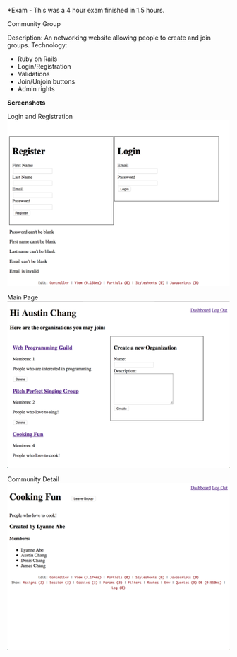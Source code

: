 *Exam - This was a 4 hour exam finished in 1.5 hours.

Community Group

Description: An networking website allowing people to create and join groups.
Technology:
- Ruby on Rails
- Login/Registration
- Validations
- Join/Unjoin buttons
- Admin rights

__Screenshots__

Login and Registration
![screenshot1](/screenshots/login.png?raw=true)

Main Page
![screenshot2](/screenshots/welcome.png?raw=true)

Community Detail
![screenshot4](/screenshots/groupDetail.png?raw=true)
